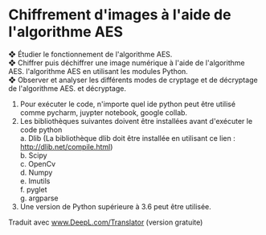 # Chiffrement d'images à l'aide de l'algorithme AES  
❖ Étudier le fonctionnement de l'algorithme AES.  
❖ Chiffrer puis déchiffrer une image numérique à l'aide de l'algorithme AES.
l'algorithme AES en utilisant les modules Python.  
❖ Observer et analyser les différents modes de cryptage et de décryptage de l'algorithme AES.
et décryptage.  

1. Pour exécuter le code, n'importe quel ide python peut être utilisé comme pycharm, juypter notebook, google collab.  
2. Les bibliothèques suivantes doivent être installées avant d'exécuter le code python  
  a. Dlib (La bibliothèque dlib doit être installée en utilisant ce lien : http://dlib.net/compile.html)  
	b. Scipy  
	c. OpenCv  
	d. Numpy  
	e. Imutils  
	f. pyglet  
	g. argparse  
3. Une version de Python supérieure à 3.6 peut être utilisée.  


Traduit avec www.DeepL.com/Translator (version gratuite)
